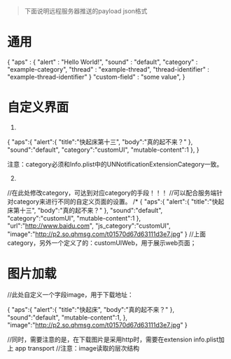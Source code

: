 
> 下面说明远程服务器推送的payload json格式

# 通用

{
    "aps" : {
        "alert" : "Hello World!",
        "sound" : "default",
        "category" : "example-category",
        "thread" : "example-thread",
        "thread-identifier" : "example-thread-identifier"
    }
    "custom-field" : "some value",
}

# 自定义界面
1. 

{
    "aps":{
        "alert":{
            "title":"快起床第十三",
            "body":"真的起不来？"
        },
    "sound":"default",
    "category":"customUI",
    "mutable-content":1
    },
}

注意：category必须和Info.plist中的UNNotificationExtensionCategory一致。

2. 
//在此处修改category，可达到对应category的手段！！！
//可以配合服务端针对category来进行不同的自定义页面的设置。
/*
{
    "aps":{
        "alert":{
            "title":"快起床第十三",
            "body":"真的起不来？"
         },
        "sound":"default",
        "category":"customUI",
        "mutable-content":1
    },
    "url":"http://www.baidu.com",
    "js_category":"customUI",
    "image":"http://p2.so.qhmsg.com/t01570d67d63111d3e7.jpg"
}
//上面category，另外一个定义了的：customUIWeb，用于展示web页面；


# 图片加载

//此处自定义一个字段image，用于下载地址：

{
    "aps":{
        "alert":{
            "title":"快起床",
            "body":"真的起不来？"
        },
        "sound":"default",
        "mutable-content":1,
    },
    "image":"http://p2.so.qhmsg.com/t01570d67d63111d3e7.jpg"
}

//同时，需要注意的是，在下载图片是采用http时，需要在extension info.plist加上 app transport
//注意：image读取的层次结构

